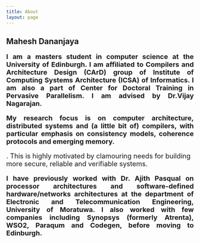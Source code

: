 ```yaml
---
title: About
layout: page
---
```

<h2>Mahesh Dananjaya</h2>

<body>
<font size="4">
<p align="justify"><strong>I am a masters student in computer science at the <a style="text-decoration:none" href="https://www.ed.ac.uk/">University of Edinburgh</a>. I am affiliated to <a style="text-decoration:none" href="http://www.icsa.informatics.ed.ac.uk/compilers/">Compilers and Architecture Design (CArD)</a> group of <a style="text-decoration:none" href="http://web.inf.ed.ac.uk/icsa/">Institute of Computing Systems Architecture (ICSA)</a> of <a style="text-decoration:none" href="http://www.inf.ed.ac.uk/"> Informatics</a>. I am also a part of Center for Doctoral Training in <a style="text-decoration:none" href="http://web.inf.ed.ac.uk/infweb/student-services/cdt/pervasive-parallelism">Pervasive Parallelism</a>. I am advised by <a style="text-decoration:none" href="http://homepages.inf.ed.ac.uk/vnagaraj/">Dr.Vijay Nagarajan</a>.</strong></p>


<p align="justify"><strong> My research focus is on computer architecture, distributed systems and (a little bit of) compilers, with particular emphasis on <b> consistency models</b>, <b>coherence protocols</b> and <b>emerging memory</b>.</strong></p>. This is highly motivated by clamouring needs for building more secure, reliable and verifiable systems.
 
<p align="justify"><strong>I have previously worked with <a style="text-decoration:none" href="http://www.ent.mrt.ac.lk/~pasqual/">Dr. Ajith Pasqual</a> on processor architectures and software-defined hardware/networks architectures at the department of Electronic and Telecommunication Engineering, University of Moratuwa. I also worked with few companies including Synopsys (formerly Atrenta), WSO2, Paraqum and Codegen, before moving to Edinburgh. </strong></p>
</font>

<p hidden>I live in Edinburgh, one of the most beautiful cities around the world.
![Profile Image]({{ site.url }}/{{ site.cover }})
</p>

</body>
